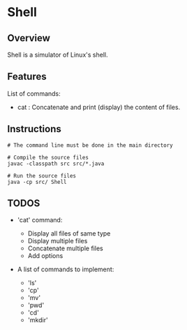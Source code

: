 # **Shell**

## Overview

Shell is a simulator of Linux's shell.

## Features

List of commands:
- cat : Concatenate and print (display) the content of files.

## Instructions

```shell
# The command line must be done in the main directory

# Compile the source files
javac -classpath src src/*.java

# Run the source files
java -cp src/ Shell
```

## TODOS

- 'cat' command:
    + Display all files of same type
    + Display multiple files
    + Concatenate multiple files
    + Add options

- A list of commands to implement:
    + 'ls'
    + 'cp'
    + 'mv'
    + 'pwd'
    + 'cd'
    + 'mkdir'
